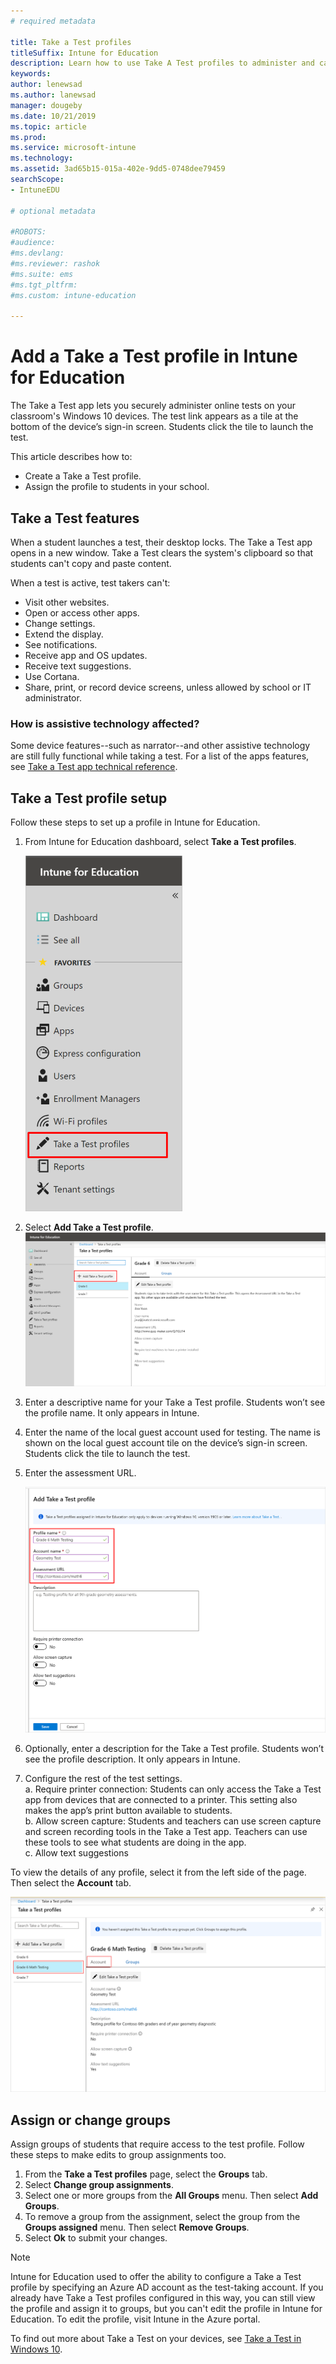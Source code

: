 ```yaml
---
# required metadata

title: Take a Test profiles
titleSuffix: Intune for Education
description: Learn how to use Take A Test profiles to administer and capture student test results.
keywords:
author: lenewsad
ms.author: lanewsad
manager: dougeby
ms.date: 10/21/2019
ms.topic: article
ms.prod:
ms.service: microsoft-intune
ms.technology:
ms.assetid: 3ad65b15-015a-402e-9dd5-0748dee79459
searchScope:
- IntuneEDU

# optional metadata

#ROBOTS:
#audience:
#ms.devlang:
#ms.reviewer: rashok
#ms.suite: ems
#ms.tgt_pltfrm: 
#ms.custom: intune-education

---
```


# Add a Take a Test profile in Intune for Education

The Take a Test app lets you securely administer online tests on your classroom's Windows 10 devices. The test link appears as a tile at the bottom of the device’s sign-in screen. Students click the tile to launch the test. 
 
This article describes how to:
* Create a Take a Test profile.
* Assign the profile to students in your school.  

## Take a Test features
When a student launches a test, their desktop locks. The Take a Test app opens in a new window. Take a Test clears the system's clipboard so that students can't copy and paste content.

When a test is active, test takers can't:

* Visit other websites.
* Open or access other apps.
* Change settings.
* Extend the display.  
* See notifications.
* Receive app and OS updates.
* Receive text suggestions.
* Use Cortana.
* Share, print, or record device screens, unless allowed by school or IT administrator.

### How is assistive technology affected?
Some device features--such as narrator--and other assistive technology are still fully functional while taking a test. For a list of the apps features, see [Take a Test app technical reference](https://docs.microsoft.com/education/windows/take-a-test-app-technical).


## Take a Test profile setup
Follow these steps to set up a profile in Intune for Education.  

1. From Intune for Education dashboard, select **Take a Test profiles**.    

    ![Screenshot of the Intune side bar, highlighting Take a Test option.](./media/take-a-test-1910-01.png)   
2.  Select **Add Take a Test profile**.  
    ![Screenshot of Take A Test page, highlighting "Add Take a Test profile" button.](./media/take-a-test-1910-02.png)
3. Enter a descriptive name for your Take a Test profile. Students won’t see the profile name. It only appears in Intune.   
4. Enter the name of the local guest account used for testing. The name is shown on the local guest account tile on the device’s sign-in screen. Students click the tile to launch the test.  
5. Enter the assessment URL.   

   ![Screenshot of settings, highlighting three required fields](./media/take-a-test-1910-03.png)  
6. Optionally, enter a description for the Take a Test profile. Students won’t see the profile description. It only appears in Intune.  
7. Configure the rest of the test settings.    
    a. Require printer connection: Students can only access the Take a Test app from devices that are connected to a printer. This setting also makes the app’s print button available to students.  
    b. Allow screen capture: Students and teachers can use screen capture and screen recording tools in the Take a Test app. Teachers can use these tools to see what students are doing in the app.  
    c. Allow text suggestions   

To view the details of any profile, select it from the left side of the page. Then select the **Account** tab.  

 ![Screenshot showing a profile's details, highlighting the selected profile and the Account button.](./media/take-a-test-1910-04.png)  


## Assign or change groups
Assign groups of students that require access to the test profile. Follow these steps to make edits to group assignments too.
1. From the **Take a Test profiles** page, select the **Groups** tab. 
2. Select **Change group assignments**. 
3. Select one or more groups from the **All Groups** menu. Then select **Add Groups**. 
4. To remove a group from the assignment, select the group from the **Groups assigned** menu. Then select **Remove Groups**.
5. Select **Ok** to submit your changes.

> [!NOTE]
>  Intune for Education used to offer the ability to configure a Take a Test profile by specifying an Azure AD account as the test-taking account. If you already have Take a Test profiles configured in this way, you can still view the profile and assign it to groups, but you can't edit the profile in Intune for Education. To edit the profile, visit Intune in the Azure portal.  

To find out more about Take a Test on your devices, see [Take a Test in Windows 10](https://technet.microsoft.com/edu/windows/take-tests-in-windows-10).

